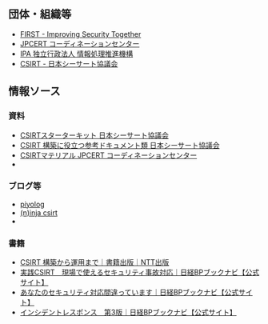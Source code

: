 ## 団体・組織等

* [FIRST - Improving Security Together](https://www.first.org/)
* [JPCERT コーディネーションセンター](https://www.jpcert.or.jp/)
* [IPA 独立行政法人 情報処理推進機構](https://www.ipa.go.jp/index.html)
* [CSIRT - 日本シーサート協議会](http://www.nca.gr.jp/)


## 情報ソース

### 資料

* [CSIRTスターターキット 日本シーサート協議会](http://www.nca.gr.jp/imgs/CSIRTstarterkit.pdf)
* [CSIRT 構築に役立つ参考ドキュメント類 日本シーサート協議会](http://www.nca.gr.jp/activity/build-wg-document.html)
* [CSIRTマテリアル JPCERT コーディネーションセンター](http://www.jpcert.or.jp/csirt_material/)
* 


### ブログ等

* [piyolog](http://d.hatena.ne.jp/Kango/)
* [(n)inja csirt](https://csirt.ninja/)
* 


### 書籍

* [CSIRT 構築から運用まで｜書籍出版｜NTT出版](http://www.nttpub.co.jp/search/books/detail/100002401)
* [実践CSIRT　現場で使えるセキュリティ事故対応｜日経BPブックナビ【公式サイト】](http://www.nikkeibp.co.jp/atclpubmkt/book/16/254810/)
* [あなたのセキュリティ対応間違っています｜日経BPブックナビ【公式サイト】](http://www.nikkeibp.co.jp/atclpubmkt/book/16/257130/)
* [インシデントレスポンス　第3版｜日経BPブックナビ【公式サイト】](http://www.nikkeibp.co.jp/atclpubmkt/book/16/241190/)
